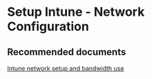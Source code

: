 <properties
	pageTitle="Setup Intune - Network Configuration"
	description="Setup Intune - Network Configuration"
	service="microsoft.intune"
	resource="intune"
	authors="mackie1604"
	displayOrder=""
	selfHelpType="generic"
	supportTopicIds="32599662"
	resourceTags=""
	productPesIds="15584"
	cloudEnvironments="public"
/>

# Setup Intune - Network Configuration

## **Recommended documents**

[Intune network setup and bandwidth use](https://docs.microsoft.com/intune/network-bandwidth-use)<br>


